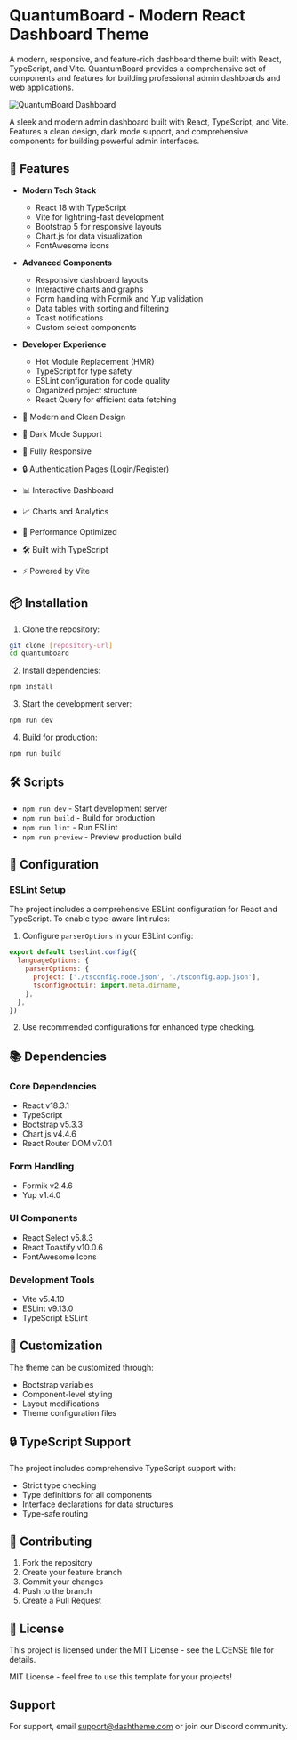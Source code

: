 # QuantumBoard - Modern React Dashboard Theme

A modern, responsive, and feature-rich dashboard theme built with React, TypeScript, and Vite. QuantumBoard provides a comprehensive set of components and features for building professional admin dashboards and web applications.

![QuantumBoard Dashboard](https://quantumboard.dashtheme.com/screenshot.png)

A sleek and modern admin dashboard built with React, TypeScript, and Vite. Features a clean design, dark mode support, and comprehensive components for building powerful admin interfaces.

## 🚀 Features

- **Modern Tech Stack**
  - React 18 with TypeScript
  - Vite for lightning-fast development
  - Bootstrap 5 for responsive layouts
  - Chart.js for data visualization
  - FontAwesome icons

- **Advanced Components**
  - Responsive dashboard layouts
  - Interactive charts and graphs
  - Form handling with Formik and Yup validation
  - Data tables with sorting and filtering
  - Toast notifications
  - Custom select components

- **Developer Experience**
  - Hot Module Replacement (HMR)
  - TypeScript for type safety
  - ESLint configuration for code quality
  - Organized project structure
  - React Query for efficient data fetching

- 🎨 Modern and Clean Design
- 🌙 Dark Mode Support
- 📱 Fully Responsive
- 🔒 Authentication Pages (Login/Register)
- 📊 Interactive Dashboard
- 📈 Charts and Analytics
- 🎯 Performance Optimized
- 🛠️ Built with TypeScript
- ⚡ Powered by Vite

## 📦 Installation

1. Clone the repository:
```bash
git clone [repository-url]
cd quantumboard
```

2. Install dependencies:
```bash
npm install
```

3. Start the development server:
```bash
npm run dev
```

4. Build for production:
```bash
npm run build
```

## 🛠️ Scripts

- `npm run dev` - Start development server
- `npm run build` - Build for production
- `npm run lint` - Run ESLint
- `npm run preview` - Preview production build

## 🔧 Configuration

### ESLint Setup

The project includes a comprehensive ESLint configuration for React and TypeScript. To enable type-aware lint rules:

1. Configure `parserOptions` in your ESLint config:
```js
export default tseslint.config({
  languageOptions: {
    parserOptions: {
      project: ['./tsconfig.node.json', './tsconfig.app.json'],
      tsconfigRootDir: import.meta.dirname,
    },
  },
})
```

2. Use recommended configurations for enhanced type checking.

## 📚 Dependencies

### Core Dependencies
- React v18.3.1
- TypeScript
- Bootstrap v5.3.3
- Chart.js v4.4.6
- React Router DOM v7.0.1

### Form Handling
- Formik v2.4.6
- Yup v1.4.0

### UI Components
- React Select v5.8.3
- React Toastify v10.0.6
- FontAwesome Icons

### Development Tools
- Vite v5.4.10
- ESLint v9.13.0
- TypeScript ESLint

## 🎨 Customization

The theme can be customized through:
- Bootstrap variables
- Component-level styling
- Layout modifications
- Theme configuration files

## 🔒 TypeScript Support

The project includes comprehensive TypeScript support with:
- Strict type checking
- Type definitions for all components
- Interface declarations for data structures
- Type-safe routing

## 🤝 Contributing

1. Fork the repository
2. Create your feature branch
3. Commit your changes
4. Push to the branch
5. Create a Pull Request

## 📄 License

This project is licensed under the MIT License - see the LICENSE file for details.

MIT License - feel free to use this template for your projects!

## Support

For support, email support@dashtheme.com or join our Discord community.
